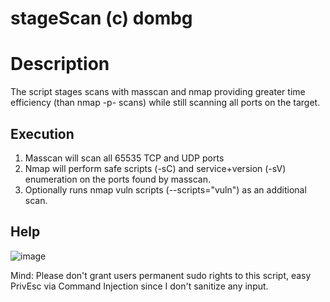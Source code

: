 # stageScan (c) dombg

# Description

The script stages scans with masscan and nmap providing greater time efficiency (than nmap -p- scans) while still scanning all ports on the target.

## Execution

1. Masscan will scan all 65535 TCP and UDP ports
2. Nmap will perform safe scripts (-sC) and service+version (-sV) enumeration on the ports found by masscan.
3. Optionally runs nmap vuln scripts (--scripts="vuln") as an additional scan.

## Help

![image](https://user-images.githubusercontent.com/7427205/137182551-3795655b-4ac0-48ee-8133-1e33d1999671.png)

Mind: Please don't grant users permanent sudo rights to this script, easy PrivEsc via Command Injection since I don't sanitize any input.

